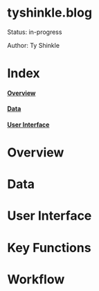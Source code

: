# tyshinkle.blog

Status: in-progress  
  
Author: Ty Shinkle

# Index
#### [Overview](#Overview)  
#### [Data](#Data)  
#### [User Interface](#User-Interface)  

# Overview

# Data

# User Interface

# Key Functions

# Workflow
